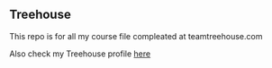 
## Treehouse

This repo is for all my course file compleated at teamtreehouse.com

Also check my Treehouse profile [here](https://github.com/niveotech)


